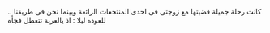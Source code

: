 .. كانت رحلة جميلة قضيتها مع زوجتى فى احدى المنتجعات الرائعة وبينما نحن فى طريقنا للعودة ليلا : اذ يالعربة تتعطل فجأة
